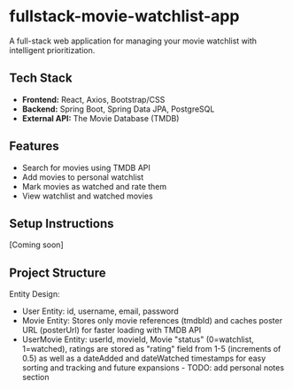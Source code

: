 # fullstack-movie-watchlist-app
A full-stack web application for managing your movie watchlist with intelligent prioritization.

## Tech Stack
- **Frontend:** React, Axios, Bootstrap/CSS
- **Backend:** Spring Boot, Spring Data JPA, PostgreSQL
- **External API:** The Movie Database (TMDB)

## Features
- Search for movies using TMDB API
- Add movies to personal watchlist
- Mark movies as watched and rate them
- View watchlist and watched movies

## Setup Instructions
[Coming soon]

## Project Structure
Entity Design:
- User Entity: id, username, email, password
- Movie Entity: Stores only movie references (tmdbId) and caches poster URL (posterUrl) for faster loading with TMDB API
- UserMovie Entity: userId, movieId, Movie "status" (0=watchlist, 1=watched), ratings are stored as "rating" field from 1-5 (increments of 0.5) as well as a dateAdded and dateWatched timestamps for easy sorting and tracking and future expansions - TODO: add personal notes section
